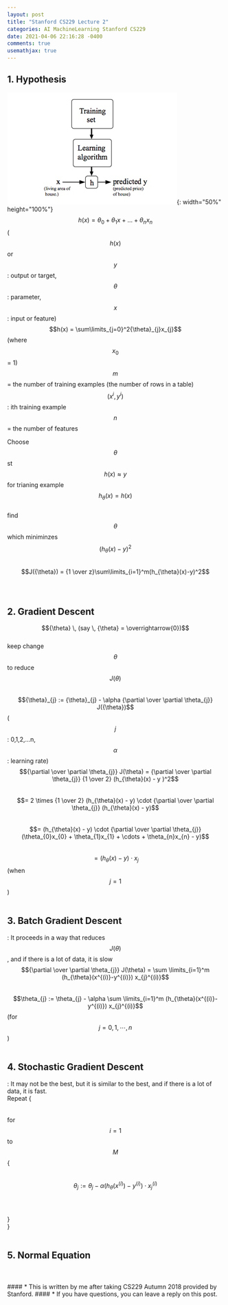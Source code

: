 ```yaml
---
layout: post
title: "Stanford CS229 Lecture 2"
categories: AI MachineLearning Stanford CS229
date: 2021-04-06 22:16:28 -0400
comments: true
usemathjax: true
---
```


## 1. Hypothesis
![hypothesis](/images/stanford229/hypothesis.jpg){: width="50%" height="100%"}  
$$h(x) = {\theta}_{0} + {\theta}_{1}x + ... + {\theta}_{n}x_{n}$$ ($$h(x)$$ or $$y$$: output or target, $${\theta}$$: parameter, $$x$$: input or feature)  
$$h(x) = \sum\limits_{j=0}^2{\theta}_{j}x_{j}$$ (where $$x_{0}$$ = 1)    
$$m$$ = the number of training examples (the number of rows in a table)  
$$(x^i,\,y^i)$$: ith training example  
$$n$$ = the number of features  

Choose $${\theta}$$st $$h(x) \approx y$$ for trianing example  
$$h_{\theta}(x)=h(x)$$  
find $${\theta}$$ which miniminzes $$(h_{\theta}(x)-y)^2$$  
$$J({\theta}) = {1 \over z}\sum\limits_{i=1}^m(h_{\theta}(x)-y)^2$$  
<br/>

## 2. Gradient Descent
$${\theta} \, (say \, {\theta} = \overrightarrow{0})$$  
keep change $${\theta}$$ to reduce $$J({\theta})$$  
$${\theta}_{j} := {\theta}_{j} - \alpha {\partial \over \partial \theta_{j}} J({\theta})$$ ($$j$$: 0,1,2,...n, $$\alpha$$: learning rate)  
$${\partial \over \partial \theta_{j}} J(\theta) = {\partial \over \partial \theta_{j}} {1 \over 2} (h_{\theta}(x) - y )^2$$  
$$= 2 \times {1 \over 2} (h_{\theta}(x) - y) \cdot {\partial \over \partial \theta_{j}} (h_{\theta}(x) - y)$$  
$$= (h_{\theta}(x) - y) \cdot {\partial \over \partial \theta_{j}} (\theta_{0}x_{0} + \theta_{1}x_{1} + \cdots + \theta_{n}x_{n} - y)$$  
$$= (h_{\theta}(x) - y) \cdot x_{j}$$ (when $$j=1$$)  
<br/>

## 3. Batch Gradient Descent
: It proceeds in a way that reduces $$J(\theta)$$, and if there is a lot of data, it is slow  
$${\partial \over \partial \theta_{j}} J(\theta) = \sum \limits_{i=1}^m (h_{\theta}(x^{(i)}-y^{(i)}) x_{j}^{(i)}$$  
$$\theta_{j} := \theta_{j} - \alpha \sum \limits_{i=1}^m (h_{\theta}(x^{(i)}-y^{(i)}) x_{j}^{(i)}$$ (for $$j = 0,1, \cdots , n$$)  
<br/>

## 4. Stochastic Gradient Descent
: It may not be the best, but it is similar to the best, and if there is a lot of data, it is fast.  
Repeat {  
$$\quad$$ for $$i = 1$$ to $$M$$ {  
$$\qquad$$ $$\theta_{j} := \theta_{j} - \alpha (h_{\theta}(x^{(i)}) - y^{(i)}) \cdot x_{j}^{(i)}$$  
$$\quad$$ }  
}  
<br/>

## 5. Normal Equation

<br>

<br/>
#### * This is written by me after taking CS229 Autumn 2018 provided by Stanford.
#### * If you have questions, you can leave a reply on this post.

